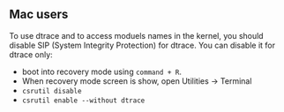 ## Mac users
To use dtrace and to access moduels names in the kernel, you should disable SIP (System Integrity Protection) for dtrace. You can disable it for dtrace only:
  - boot into recovery mode using `command + R`.
  -  When recovery mode screen is show, open Utilities -> Terminal
  - `csrutil disable`
  - `csrutil enable --without dtrace` 